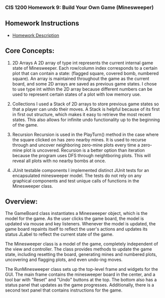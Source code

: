 ### CIS 1200 Homework 9: Build Your Own Game (Minesweeper)

## Homework Instructions

- [Homework Description](http://www.cis.upenn.edu/~cis120/current/hw/hw09)

## Core Concepts:

  1. 2D Arrays
  A 2D array of type int represents the current internal game state of
  Minesweeper. Each row/column index corresponds to a certain plot that
  can contain a state: (flagged square, covered bomb, numbered square).
  An array is maintained throughout the game as the current board, and
  some 2D arrays are saved as previous game states. I chose to use type
  int within the 2D array because different numbers can be used to
  represent certain states of a plot with low memory use.

  2. Collections
  I used a Stack of 2D arrays to store previous game states so that a
  player can undo their moves. A Stack is helpful because of its first
  in first out structure, which makes it easy to retrieve the most
  recent states. This also allows for infinite undo functionality up
  to the beginning of the game.

  3. Recursion
  Recursion is used in the PlayTurn() method in the case where the
  square clicked on has zero nearby mines. It is used to recurse
  through and uncover neighboring zero-mine plots every time a
  zero-mine plot is uncovered. Recursion is a better option than
  iteration because the program uses DFS through neightboring plots.
  This will reveal all plots with no nearby bombs at once.

  4. JUnit testable components
  I implemented distinct JUnit tests for an encapsulated minesweeper
  model. The tests do not rely on any graphical components and test
  unique calls of functions in the Minesweeper class.

## Overview:

  The GameBoard class instantiates a Minesweeper object, which is the model
  for the game. As the user clicks the game board, the model is updated via
  mouse and key listeners. Whenever the model is updated, the game board
  repaints itself to reflect the user's actions and updates its status JLabel
  to reflect the current state of the game.

  The Minesweeper class is a model of the game, completely independent of
  the view and controller. The class provides methods to update the game
  state, including resetting the board, generating mines and numbered plots,
  uncovering and flagging plots, and even undo-ing moves.

  The RunMinesweeper class sets up the top-level frame and widgets for the
  GUI. The main frame contains the minesweeper board in the center, and a
  tool bar with "Reset" and "Undo" buttons at the top. The bottom also has
  a status panel that updates as the game progresses. Additionally, there is
  a second text panel that contains instructions for the game.
